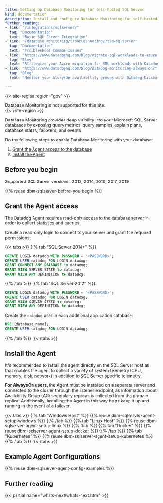 ```yaml
---
title: Setting Up Database Monitoring for self-hosted SQL Server
kind: documentation
description: Install and configure Database Monitoring for self-hosted SQL Server
further_reading:
- link: "/integrations/sqlserver/"
  tag: "Documentation"
  text: "Basic SQL Server Integration"
- link: "/database_monitoring/troubleshooting/?tab=sqlserver"
  tag: "Documentation"
  text: "Troubleshoot Common Issues"
- link: "https://www.datadoghq.com/blog/migrate-sql-workloads-to-azure-with-datadog/"
  tag: "Blog"
  text: "Strategize your Azure migration for SQL workloads with Datadog"
- link: "https://www.datadoghq.com/blog/datadog-monitoring-always-on/"
  tag: "Blog"
  text: "Monitor your AlwaysOn availability groups with Datadog Database Monitoring"

---
```


{{< site-region region="gov" >}}
<div class="alert alert-warning">Database Monitoring is not supported for this site.</div>
{{< /site-region >}}

Database Monitoring provides deep visibility into your Microsoft SQL Server databases by exposing query metrics, query samples, explain plans, database states, failovers, and events.

Do the following steps to enable Database Monitoring with your database:

1. [Grant the Agent access to the database](#grant-the-agent-access)
2. [Install the Agent](#install-the-agent)

## Before you begin

Supported SQL Server versions
: 2012, 2014, 2016, 2017, 2019

{{% reuse dbm-sqlserver-before-you-begin %}}

## Grant the Agent access

The Datadog Agent requires read-only access to the database server in order to collect statistics and queries.

Create a read-only login to connect to your server and grant the required permissions:

{{< tabs >}}
{{% tab "SQL Server 2014+" %}}

```SQL
CREATE LOGIN datadog WITH PASSWORD = '<PASSWORD>';
CREATE USER datadog FOR LOGIN datadog;
GRANT CONNECT ANY DATABASE to datadog;
GRANT VIEW SERVER STATE to datadog;
GRANT VIEW ANY DEFINITION to datadog;
```
{{% /tab %}}
{{% tab "SQL Server 2012" %}}

```SQL
CREATE LOGIN datadog WITH PASSWORD = '<PASSWORD>';
CREATE USER datadog FOR LOGIN datadog;
GRANT VIEW SERVER STATE to datadog;
GRANT VIEW ANY DEFINITION to datadog;
```

Create the `datadog` user in each additional application database:
```SQL
USE [database_name];
CREATE USER datadog FOR LOGIN datadog;
```
{{% /tab %}}
{{< /tabs >}}

## Install the Agent

It's recommended to install the agent directly on the SQL Server host as that enables the agent to collect a variety of system telemetry (CPU, memory, disk, network) in addition to SQL Server specific telemetry.

**For AlwaysOn users**, the Agent must be installed on a separate server and connected to the cluster through the listener endpoint, as information about Availability Group (AG) secondary replicas is collected from the primary replica. Additionally, installing the Agent in this way helps keep it up and running in the event of a failover.

{{< tabs >}}
{{% tab "Windows Host" %}}
{{% reuse dbm-sqlserver-agent-setup-windows %}}
{{% /tab %}}
{{% tab "Linux Host" %}}
{{% reuse dbm-sqlserver-agent-setup-linux %}}
{{% /tab %}}
{{% tab "Docker" %}}
{{% reuse dbm-sqlserver-agent-setup-docker %}}
{{% /tab %}}
{{% tab "Kubernetes" %}}
{{% reuse dbm-sqlserver-agent-setup-kubernetes %}}
{{% /tab %}}
{{< /tabs >}}

## Example Agent Configurations
{{% reuse dbm-sqlserver-agent-config-examples %}}

## Further reading

{{< partial name="whats-next/whats-next.html" >}}
